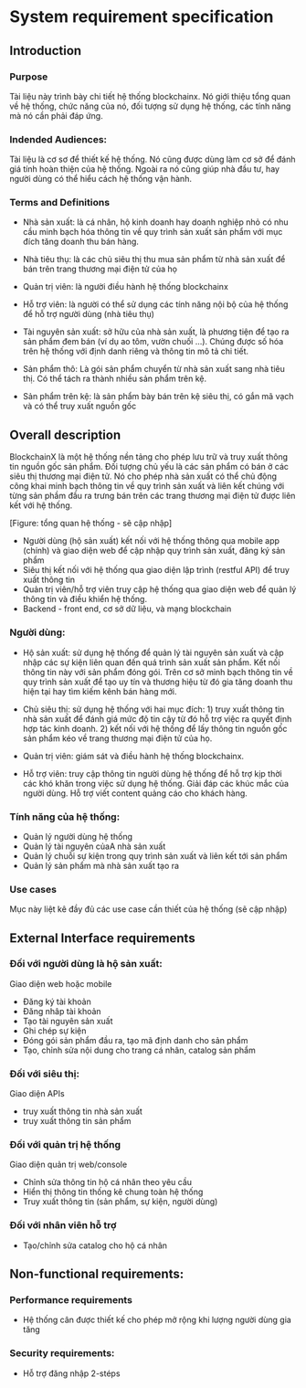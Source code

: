 # System requirement specification

## Introduction

### Purpose

Tài liệu này trình bày chi tiết hệ thống blockchainx. Nó giới thiệu tổng quan
về hệ thống, chức năng của nó, đối tượng sử dụng hệ thống, các tính năng mà nó
cần phải đáp ứng.

### Indended Audiences:

Tài liệu là cơ sơ để thiết kế hệ thống. Nó cũng được dùng làm cơ sở để
đánh giá tính hoàn thiện của hệ thống. Ngoài ra nó cũng giúp nhà đầu tư, hay
người dùng có thể hiểu cách hệ thống vận hành.

### Terms and Definitions

- Nhà sản xuất: là cá nhân, hộ kinh doanh hay doanh nghiệp nhỏ có nhu cầu minh bạch hóa thông tin về quy trình sản xuất sản phẩm với mục đích tăng doanh thu bán hàng. 
- Nhà tiêu thụ: là các chủ siêu thị thu mua sản phẩm từ nhà sản xuất để bán trên trang thương mại điện tử của họ

- Quản trị viên: là người điều hành hệ thống blockchainx

- Hỗ trợ viên: là người có thể sử dụng các tính năng nội bộ của hệ thống để hỗ trợ người dùng (nhà tiêu thụ)

- Tài nguyên sản xuất: sở hữu của nhà sản xuất, là phương tiện để tạo ra sản phẩm đem bán (ví dụ ao tôm, vườn chuối ...). Chúng được số hóa trên hệ thống với định danh riêng và thông tin mô tả chi tiết. 

- Sản phẩm thô: Là gói sản phẩm chuyển từ nhà sản xuất sang nhà tiêu thị. Có
  thể tách ra thành nhiều sản phẩm trên kệ.
  
- Sản phẩm trên kệ: là sản phẩm bày bán trên kệ siêu thị, có gắn mã vạch và có
  thể truy xuất nguồn gốc


## Overall description

BlockchainX là một hệ thống nền tảng cho phép lưu trữ và truy xuất thông tin
nguồn gốc sản phẩm. Đối tượng chủ yếu là các sản phẩm có bán ở các siêu thị
thương mại điện tử. Nó cho phép nhà sản xuất có thể chủ động công khai minh
bạch thông tin về quy trình sản xuất và liên kết chúng với từng sản phầm đầu ra
 trưng bán trên các trang thương mại điện tử được liên kết với hệ thống.
 
 [Figure: tổng quan hệ thống - sẽ cập nhập]
 
- Người dùng (hộ sản xuất) kết nối với hệ thống thông qua mobile app (chính) và giao diện web để cập nhập quy trình sản xuất, đăng ký sản phẩm
- Siêu thị kết nối với hệ thống qua giao diện lập trình (restful API) để truy xuất thông tin
- Quản trị viên/hỗ trợ viên truy cập hệ thống qua giao diện web để quản lý thông tin và điều khiển hệ thống.
- Backend - front end, cơ sở dữ liệu, và mạng blockchain 

### Người dùng:

 - Hộ sản xuất: sử dụng hệ thống để quản lý tài nguyên sản xuất và cập nhập các sự kiện
   liên quan đến quá trình sản xuất sản phẩm. Kết nối thông tin này với sản
   phẩm đóng gói. Trên cơ sở minh bạch thông tin về quy trình sản xuất để tạo uy tín và thương hiệu từ đó gia tăng doanh thu hiện tại hay tìm kiếm kênh bán hàng mới.
 
 - Chủ siêu thị: sử dụng hệ thống với hai mục đích:  1) truy xuất thông tin nhà sản xuất để đánh giá mức độ tin cậy từ đó hỗ trợ việc ra quyết định hợp tác kinh doanh. 2) kết nối với hệ thống để lấy thông tin nguồn gốc sản phẩm kéo về trang thương mại điện tử của họ.
 
 - Quản trị viên:  giám sát và điều hành hệ thống blockchainx.

 - Hỗ trợ viên: truy cập thông tin người dùng hệ thống để hỗ trợ kịp thời
   các khó khăn trong việc sử dụng hệ thống. Giải đáp các khúc mắc của người
   dùng. Hỗ trợ viết content quảng cáo cho khách hàng.

### Tính năng của hệ thống:

  - Quản lý người dùng hệ thống
  - Quản lý tài nguyên củaA nhà sản xuất
  - Quản lý chuỗi sự kiện trong quy trình sản xuất và liên kết tới sản phẩm
  - Quản lý sản phẩm mà nhà sản xuất tạo ra
  
 ### Use cases
 
  Mục này liệt kê đầy đủ các use case cần thiết của hệ thống (sẽ cập nhập)

## External Interface requirements

### Đối với người dùng là hộ sản xuất:
Giao diện web hoặc mobile
 - Đăng ký tài khoản
 - Đăng nhâp tài khoản
 - Tạo tài nguyên sản xuất
 - Ghi chép sự kiện
 - Đóng gói sản phẩm đầu ra, tạo mã định danh cho sản phẩm
 - Tạo, chỉnh sửa nội dung cho trang cá nhân, catalog sản phẩm
 
### Đối với siêu thị:
Giao diện APIs
 - truy xuất thông tin nhà sản xuất
 - truy xuất thông tin sản phẩm

### Đối với quản trị hệ thống

Giao diện quản trị web/console
 - Chỉnh sửa thông tin hộ cá nhân theo yêu cầu
 - Hiển thị thông tin thống kê chung toàn hệ thống
 - Truy xuất thông tin (sản phẩm, sự kiện, người dùng)

### Đối với nhân viên hỗ trợ
 - Tạo/chỉnh sửa catalog cho hộ cá nhân
 

## Non-functional requirements:

### Performance requirements

 - Hệ thống cân được thiết kế cho phép mở rộng khi lượng người dùng gia tăng 

### Security requirements:

 - Hỗ trợ đăng nhập 2-stéps 

